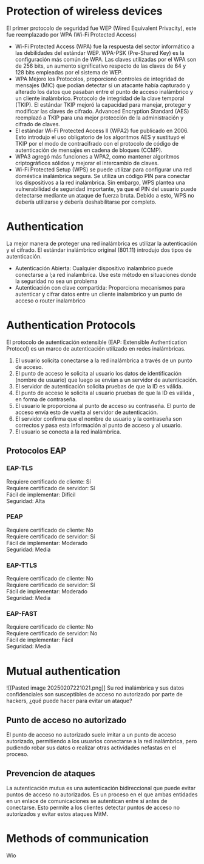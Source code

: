 # Protection of wireless devices
El primer protocolo de seguridad fue WEP (Wired Equivalent Privacity), este fue reemplazado por WPA (Wi-Fi Protected Access)

* Wi-Fi Protected Access (WPA) fue la respuesta del sector informático a las debilidades del estándar WEP. WPA-PSK (Pre-Shared Key) es la configuración más común de WPA. Las claves utilizadas por el WPA son de 256 bits, un aumento significativo respecto de las claves de 64 y 128 bits empleadas por el sistema de WEP.
* WPA Mejoro los Protocolos, proporcionó controles de integridad de mensajes (MIC) que podían detectar si un atacante había capturado y alterado los datos que pasaban entre el punto de acceso inalámbrico y un cliente inalámbrico. Protocolo de integridad de la clave temporal (TKIP). El estándar TKIP mejoró la capacidad para manejar, proteger y modificar las claves de cifrado. Advanced Encryption Standard (AES) reemplazó a TKIP para una mejor protección de la administración y cifrado de claves.
* El estándar Wi-Fi Protected Access II (WPA2) fue publicado en 2006. Esto introdujo el uso obligatorio de los algoritmos AES y sustituyó el TKIP por el modo de contracifrado con el protocolo de código de autenticación de mensajes en cadena de bloques (CCMP).
* WPA3 agregó más funciones a WPA2, como mantener algoritmos criptográficos sólidos y mejorar el intercambio de claves.
* Wi-Fi Protected Setup (WPS) se puede utilizar para configurar una red doméstica inalámbrica segura. Se utiliza un código PIN para conectar los dispositivos a la red inalámbrica. Sin embargo, WPS plantea una vulnerabilidad de seguridad importante, ya que el PIN del usuario puede detectarse mediante un ataque de fuerza bruta. Debido a esto, WPS no debería utilizarse y debería deshabilitarse por completo.

# Authentication 

La mejor manera de proteger una red inalámbrica es utilizar la autenticación y el cifrado. El estándar inalámbrico original (801.11) introdujo dos tipos de autenticación.

* Autenticación Abierta: Cualquier dispositivo inalambrico puede conectarse a l;a red inalambríca. Use este método en situaciones donde la seguridad no sea un problema 
* Autenticación con clave compartida: Proporciona mecanismos para autenticar y cifrar datos entre un cliente inalambrico y un punto de acceso o router inalambrico 

# Authentication Protocols

El protocolo de autenticación extensible (EAP: Extensible Authentication Protocol) es un marco de autenticación utilizado en redes inalámbricas.

1. El usuario solicita conectarse a la red inalámbrica a través de un punto de acceso.
2. El punto de acceso le solicita al usuario los datos de identificación (nombre de usuario) que luego se envían a un servidor de autenticación.
3. El servidor de autenticación solicita pruebas de que la ID es válida.
4. El punto de acceso le solicita al usuario pruebas de que la ID es válida , en forma de contraseña.
5. El usuario le proporciona al punto de acceso su contraseña. El punto de acceso envía esto de vuelta al servidor de autenticación.
6. El servidor confirma que el nombre de usuario y la contraseña son correctos y pasa esta información al punto de acceso y al usuario.
7. El usuario se conecta a la red inalámbrica.

## Protocolos EAP 
### EAP-TLS
Requiere certificado de cliente: Sí  
Requiere certificado de servidor: Sí  
Fácil de implementar: Difícil  
Seguridad: Alta

### PEAP 
Requiere certificado de cliente: No  
Requiere certificado de servidor: Sí  
Fácil de implementar: Moderado  
Seguridad: Media

### EAP-TTLS
Requiere certificado de cliente: No  
Requiere certificado de servidor: Sí  
Fácil de implementar: Moderado  
Seguridad: Media

### EAP-FAST
Requiere certificado de cliente: No  
Requiere certificado de servidor: No  
Fácil de implementar: Fácil  
Seguridad: Media

# Mutual authentication
![[Pasted image 20250207221021.png]]
Su red inalámbrica y sus datos confidenciales son susceptibles de acceso no autorizado por parte de hackers, ¿qué puede hacer para evitar un ataque?

## Punto de acceso no autorizado
El punto de acceso no autorizado suele imitar a un punto de acceso autorizado, permitiendo a los usuarios conectarse a la red inalámbrica, pero pudiendo robar sus datos o realizar otras actividades nefastas en el proceso.
## Prevencion de ataques
La autenticación mutua es una autenticación bidireccional que puede evitar puntos de acceso no autorizados. Es un proceso en el que ambas entidades en un enlace de comunicaciones se autentican entre sí antes de conectarse. Esto permite a los clientes detectar puntos de acceso no autorizados y evitar estos ataques MitM.

# Methods of communication
Wio
